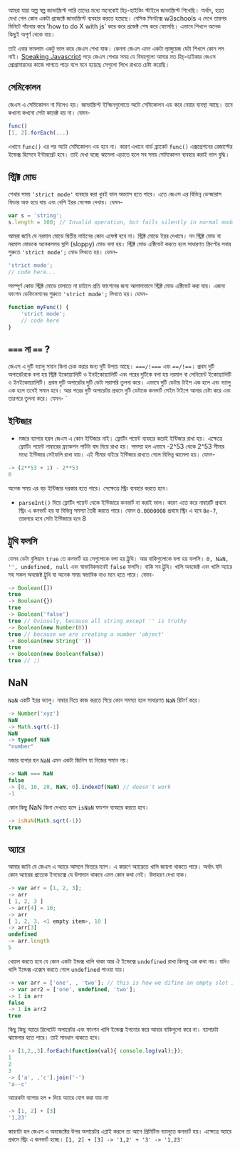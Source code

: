 আমরা যারা অল্প স্বল্প জাভাস্ক্রিপ্ট পারি তাদের মধ্যে অনেকেই হিচ্-হাইকিং স্টাইলে জাভাস্ক্রিপ্ট শিখেছি। অর্থাৎ, হয়ত দেখা গেল কোন একটা প্রজেক্টে জাভাস্ক্রিপ্ট ব্যবহার করতে হয়েছে। বেসিক সিনট্যক্স w3schools এ দেখে তারপর মিনিটে পাঁচবার করে 'how to do X with js' করে করে প্রজেক্ট শেষ করে ফেলেছি। এভাবে শিখলে অনেক কিছুই অপূর্ণ থেকে যায়।

তাই এবার ভাবলাম একটু ভাল করে জেএস শেখা যাক। কেননা জেএস এমন একটা ল্যাঙ্গুয়েজ যেটা শিখলে কোন লস নাই। [Speaking Javascript]() পড়ে জেএস শেখার সময় যে বিষয়গুলো আমার মত হিচ্-হাইকার জেএস প্রোগ্রামারদের কাজে লাগতে পারে বলে মনে হয়েছে সেগুলো লিখে রাখতে চেষ্টা করেছি। 

## সেমিকোলন
জেএস এ সেমিকোলন না দিলেও হয়। জাভাস্ক্রিপ্ট ইন্জিনগুলোতে অটো সেমিকোলন এড করে নেয়ার ব্যবস্থা আছে। তবে কখনো কখনো সেটা কারেক্ট হয় না। যেমন-

```js
func()
[1, 2].forEach(...)
```
এখানে `func()` এর পর অটো সেমিকোলন এড হবে না। কারণ এখানে থার্ড ব্র্যাকেট `func()` এক্সপ্রেশনের রেজাল্টের ইন্ডেক্স হিসেবে ইন্টারপ্রেট হবে। তাই দেখা যচ্ছে ঝামেলা এড়াতে হলে সব সময় সেমিকোলন ব্যবহার করাই ভাল বুদ্ধি।


## স্ট্রিক্ট মোড
শেখার সময় `'strict mode'` ব্যবহার করা খুবই ভাল অভ্যাস হতে পারে। এতে জেএস এর বিভিন্ন ডেন্জারাস ফিচার অফ হয়ে যায় এবং বেশি ইরর মেসেজ দেখায়। যেমন-
```js
var s = 'string';
s.length = 100; // Invalid operation, but fails silently in normal mode.
```
আমরা জানি যে নরমাল মোডে দ্বিতীয় লাইনের কোন এফেক্ট হবে না। স্ট্রিক্ট মোডে ইরর দেখাবে। নন স্ট্রিক্ট মোড বা নরমাল মোডকে অনেকসময় স্লপি (sloppy) মোড বলা হয়। স্ট্রিক্ট মোড এক্টিভেট করতে হলে সাধারণত স্ক্রিপ্টের সবার শুরুতে ‍`'strict mode';` মোড লিখতে হয়। যেমন-
```js
'strict mode';
// code here...
```
সমম্পূর্ণ কোড স্ট্রিক্ট মোডে চালাতে না চাইলে প্রতি ফাংশনের জন্য আলাদাভাবে স্ট্রিক্ট মোড এক্টিভেট করা যায়। এজন্য ফাংশন ডেফিনেশনের শুরুতে `'strict mode';` লিখতে হয়। যেমন-
```js
function myFunc() {
    'strict mode';
    // code here
}
```

## `===` না ‍‍‍`==` ?
জেএস এ দুটি ভ্যালু সমান কিনা চেক করার জন্য দুটি উপায় আছে। `===/!===` এবং `==/!==`। প্রথম দুটি অপারেটরকে বলা হয় স্ট্রিক্ট ইকোয়্যালিটি ও ইনইকোয়্যালিটি এবং  পরের দুটিকে বলা হয় নরমাল বা লেনিয়েন্ট ইকোয়্যালিটি ও ইনইকোয়্যালিটি। প্রথম দুটি অপারেটর দুটি ডেটা সরাসরি তুলনা করে। এভাবে দুটি ডেটার টাইপ এক হলে এবং ভ্যালু এক হলে তবেই সমান হবে। আর পরের দুটি অপারেটর প্রথমে দুটি ডেটাকে কনভার্ট সেইম টাইপে আনার চেষ্টা করে এবং তারপরে তুলনা করে। যেমন-
`

## ইন্টিজার
* মজার ব্যাপার হরল জেএস এ কোন ইন্টিজার নাই। ফ্লোটিং পয়েন্ট ব্যবহার করেই ইন্টিজার রাখা হয়। এক্ষেত্রে ফ্লোটিং পয়েন্ট নাম্বারের ফ্র্যাকশন পার্টটা বাদ দিয়ে রাখা হয়। সমস্যা হল এভাবে -2^53 থেকে 2^53 সীমার মধ্যে ইন্টিজার সেইফলি রাখা যায়। এই সীমার বাইরে ইন্টিজার রাখতে গেলে বিভিন্ন ঝামেলা হয়। যেমন-
```js
-> (2**53 + 1) - 2**53
0
```
অনেক সময় এর বড় ইন্টিজার দরকার হতে পারে। সেক্ষেত্রে স্ট্রিং ব্যবহার করতে হবে।


* `parseInt()` দিয়ে ফ্লোটিং পয়েন্ট থেকে ইন্টিজারে কনভার্ট না করাই ভাল। কারণ এতে করে নাম্বারটি প্রথমে স্ট্রিং এ কনভার্ট হয় যা বিভিন্ন সমস্যা তৈরী করতে পারে।
যেমন `0.0000008` প্রথমে স্ট্রিং এ হবে `8e-7`, তারপরে হবে সেটা ইন্টিজারে হবে 8



## ট্রুথি ফলসি
যেসব ডেটা বুলিয়ান `true` তে কনভার্ট হয় সেগুলোকে বলা হয় ট্রুথি। আর বাকিগুলোকে বলা হয় ফলসি। `0, NaN, '', undefined, null` এবং স্বাভাবিকভাবেই `false` ফলসি। বাকি সব ট্রুথি। খালি অবজেক্ট এবং খালি অ্যারে সহ সকল অবজেক্ট ট্রুথি যা অনেক সময় স্বভাবিক নাও মনে হতে পারে। যেমন-
```js
-> Boolean([])
true
-> Boolean({})
true
-> Boolean('false')
true // Oviously, because all string except '' is truthy
-> Boolean(new Number(0))
true // because we are creating a number 'object'
-> Boolean(new String(''))
true
-> Boolean(new Boolean(false))
true // ;)
```

## NaN
`NaN` একটি ইরর ভ্যালু। নাম্বার নিয়ে কাজ করতে গিয়ে কোন সমস্যা হলে সাধারণত `NaN` রিটার্ণ করে। 
```js
-> Number('xyz')
NaN
-> Math.sqrt(-1)
NaN
-> typeof NaN
"number"
```
মজার ব্যপার হল `NaN` এমন একটা জিনিস যা নিজের সমান নয়।
```js
-> NaN === NaN
false
-> [0, 10, 20, NaN, 0].indexOf(NaN) // doesn't work
-1
```
কোন কিছু NaN কিনা দেখতে হলে `isNaN` ফাংশন ব্যবহার করতে হবে।
```js
-> isNaN(Math.sqrt(-1))
true
```

## অ্যারে
আমার জানি যে জেএস এ অ্যারে আসলে ভিতরে ম্যাপ। এ কারণে অ্যারেতে খালি জায়গা থাকতে পারে। অর্থাৎ যদি কোন অ্যারের প্রত্যেক  ইনডেক্সে যে উপাদান থাকবে এমন কোন কথা নেই। উদাহরণ দেখা যাক।
```js
-> var arr = [1, 2, 3];
-> arr
[ 1, 2, 3 ]
-> arr[4] = 10;
-> arr
[ 1, 2, 3, <1 empty item>, 10 ]
-> arr[3]
undefined
-> arr.length
5
```
খেয়াল করতে হবে যে কোন একটা ইন্ডক্স খালি থাকা আর ঐ ইন্ডেক্সে `undefined` রাখা কিনন্তু এক কথা নয়। যদিও খালি ইন্ডেক্স এক্সেস করতে গেলে `undefined` পাওয়া যায়।
```js
-> var arr = ['one', , 'two']; // this is how we difine an empty slot in array literal
-> var arr2 = ['one', undefined, 'two'];
-> 1 in arr
false
-> 1 in arr2
true
```
কিছু কিছু অ্যারে রিলেটেট অপারেটর এবং ফাংশন খালি ইন্ডেক্স ইগনোর করে আবার বাকিগুলো করে না। ব্যাপারটা ঝামেলার হতে পারে। তাই সাবধান থাকতে হবে।
```js
-> [1,2,,3].forEach(function(val){ console.log(val);});
1
2
3
-> ['a', ,'c'].join('-')
'a--c'
```

আরেকটা ব্যাপার হল `+` দিয়ে অ্যারে যোগ করা যায় নাা
```js
-> [1, 2] + [3]
'1,23'
```
কারণটা হল জেএস এ অবজেক্টের উপর অপারেটর এপ্লাই করলে তা আগে প্রিমিটিভ ভ্যালুতে কনভার্ট হয়। এক্ষেত্রে অ্যারে প্রথমে স্ট্রিং এ কনভার্ট হচ্ছে।  `[1, 2] + [3] -> '1,2' + '3' -> '1,23'`

